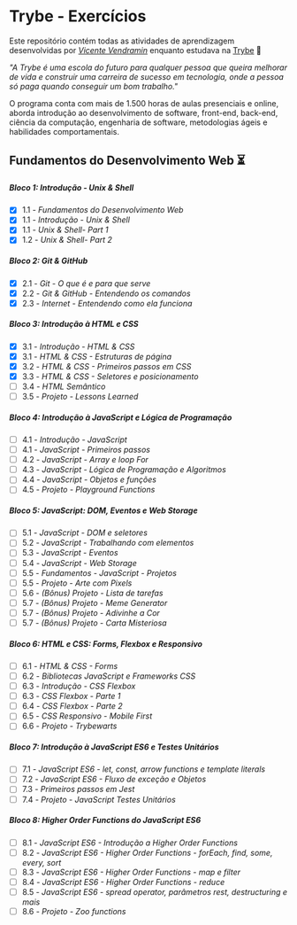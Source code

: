 # Trybe - Exercícios

Este repositório contém todas as atividades de aprendizagem desenvolvidas por _[Vicente Vendramin](https://www.linkedin.com/in/vicente-vendramin-guesser-de-oliveira/)_ enquanto estudava na [Trybe](https://www.betrybe.com/) :rocket:

_"A Trybe é uma escola do futuro para qualquer pessoa que queira melhorar de vida e construir uma carreira de sucesso em tecnologia, onde a pessoa só paga quando conseguir um bom trabalho."_

O programa conta com mais de 1.500 horas de aulas presenciais e online, aborda introdução ao desenvolvimento de software, front-end, back-end, ciência da computação, engenharia de software, metodologias ágeis e habilidades comportamentais.

## Fundamentos do Desenvolvimento Web :hourglass_flowing_sand:

##### Bloco 1: Introdução - Unix & Shell

- [X] 1.1 - _Fundamentos do Desenvolvimento Web_
- [X] 1.1 - _Introdução - Unix & Shell_
- [X] 1.1 - _Unix & Shell- Part 1_
- [X] 1.2 - _Unix & Shell- Part 2_

##### Bloco 2: Git & GitHub

- [X] 2.1 - _Git - O que é e para que serve_
- [X] 2.2 - _Git & GitHub - Entendendo os comandos_
- [X] 2.3 - _Internet - Entendendo como ela funciona_

##### Bloco 3: Introdução à HTML e CSS

- [X] 3.1 - _Introdução - HTML & CSS_
- [X] 3.1 - _HTML & CSS - Estruturas de página_
- [X] 3.2 - _HTML & CSS - Primeiros passos em CSS_
- [X] 3.3 - _HTML & CSS - Seletores e posicionamento_
- [ ] 3.4 - _HTML Semântico_
- [ ] 3.5 - _Projeto - Lessons Learned_

##### Bloco 4: Introdução à JavaScript e Lógica de Programação

- [ ] 4.1 - _Introdução - JavaScript_
- [ ] 4.1 - _JavaScript - Primeiros passos_
- [ ] 4.2 - _JavaScript - Array e loop For_
- [ ] 4.3 - _JavaScript - Lógica de Programação e Algoritmos_
- [ ] 4.4 - _JavaScript - Objetos e funções_
- [ ] 4.5 - _Projeto - Playground Functions_

##### Bloco 5: JavaScript: DOM, Eventos e Web Storage

- [ ] 5.1 - _JavaScript - DOM e seletores_
- [ ] 5.2 - _JavaScript - Trabalhando com elementos_
- [ ] 5.3 - _JavaScript - Eventos_
- [ ] 5.4 - _JavaScript - Web Storage_
- [ ] 5.5 - _Fundamentos - JavaScript - Projetos_
- [ ] 5.5 - _Projeto - Arte com Pixels_
- [ ] 5.6 - _(Bônus) Projeto - Lista de tarefas_
- [ ] 5.7 - _(Bônus) Projeto - Meme Generator_
- [ ] 5.7 - _(Bônus) Projeto - Adivinhe a Cor_
- [ ] 5.7 - _(Bônus) Projeto - Carta Misteriosa_

##### Bloco 6: HTML e CSS: Forms, Flexbox e Responsivo

- [ ] 6.1 - _HTML & CSS - Forms_
- [ ] 6.2 - _Bibliotecas JavaScript e Frameworks CSS_
- [ ] 6.3 - _Introdução - CSS Flexbox_
- [ ] 6.3 - _CSS Flexbox - Parte 1_
- [ ] 6.4 - _CSS Flexbox - Parte 2_
- [ ] 6.5 - _CSS Responsivo - Mobile First_
- [ ] 6.6 - _Projeto - Trybewarts_

##### Bloco 7: Introdução à JavaScript ES6 e Testes Unitários

- [ ] 7.1 - _JavaScript ES6 - let, const, arrow functions e template literals_
- [ ] 7.2 - _JavaScript ES6 - Fluxo de exceção e Objetos_
- [ ] 7.3 - _Primeiros passos em Jest_
- [ ] 7.4 - _Projeto - JavaScript Testes Unitários_

##### Bloco 8: Higher Order Functions do JavaScript ES6

- [ ] 8.1 - _JavaScript ES6 - Introdução a Higher Order Functions_
- [ ] 8.2 - _JavaScript ES6 - Higher Order Functions - forEach, find, some, every, sort_
- [ ] 8.3 - _JavaScript ES6 - Higher Order Functions - map e filter_
- [ ] 8.4 - _JavaScript ES6 - Higher Order Functions - reduce_
- [ ] 8.5 - _JavaScript ES6 - spread operator, parâmetros rest, destructuring e mais_
- [ ] 8.6 - _Projeto - Zoo functions_